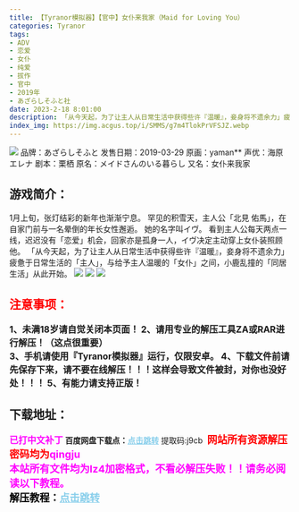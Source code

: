 ```yaml
---
title: 【Tyranor模拟器】【官中】女仆来我家（Maid for Loving You）
categories: Tyranor
tags:
- ADV
- 恋爱
- 女仆
- 纯爱
- 拔作
- 官中
- 2019年
- あざらしそふと社
date: 2023-2-18 8:01:00
description: 「从今天起，为了让主人从日常生活中获得些许『温暖』，妾身将不遗余力」疲惫于日常生活的「主人」，与给予主人温暖的「女仆」之间，小鹿乱撞的「同居生活」从此开始。
index_img: https://img.acgus.top/i/SMMS/g7m4TlokPrVFSJZ.webp
---
```

![](https://img.acgus.top/i/SMMS/g7m4TlokPrVFSJZ.webp)
品牌：あざらしそふと
发售日期：2019-03-29
原画：yaman**
声优：海原エレナ
剧本：栗栖
原名：メイドさんのいる暮らし
又名：女仆来我家

## 游戏简介：
1月上旬，张灯结彩的新年也渐渐宁息。
罕见的积雪天，主人公「北見 佑馬」，在自家门前与一名晕倒的年长女性邂逅。
她的名字叫イヴ。
看到主人公每天两点一线，迟迟没有「恋爱」机会，回家亦是孤身一人，イヴ决定主动穿上女仆装照顾他。
「从今天起，为了让主人从日常生活中获得些许『温暖』，妾身将不遗余力」
疲惫于日常生活的「主人」，与给予主人温暖的「女仆」之间，小鹿乱撞的「同居生活」从此开始。
![](https://img.acgus.top/i/SMMS/bnm68Q9pqIRNXxK.webp)
![](https://img.acgus.top/i/SMMS/xmH8FWNZJv3V7ji.webp)
![](https://img.acgus.top/i/SMMS/KzyVMUBNokfHAe1.webp)





## <font color=#FF0000 >注意事项：</font>
<font size=3><b>1、未满18岁请自觉关闭本页面！
2、请用专业的解压工具ZA或RAR进行解压！（这点很重要）           
3、手机请使用『Tyranor模拟器』运行，仅限安卓。
4、下载文件前请先保存下来，请不要在线解压！！！这样会导致文件被封，对你也没好处！！！
5、有能力请支持正版！</b></font>

## 下载地址：
<font color=#FF00FF size=3><b>已打中文补丁</b></font>
<b>百度网盘下载点：</b><a href="https://pan.baidu.com/s/1bDavEPnphz_Td18YZiUdxA?pwd=j9cb" style="color: #87CEEB;"><b>点击跳转</b></a> 提取码:j9cb
<a style="padding: 0" href="https://post.qingju.org/AD/"><img style="max-width:100%" src="https://img.acgus.top/i/2024/07/478f689b8021d8d499ab43d21acf137a.gif" alt=""></a>
<b><font color=#FF0000 size=4>网站所有资源解压密码均为</b></font><b><font color=#FF00FF size=4>qingju</font><font color=#FF0000 ></font></b><br><b><font color=#FF00FF size=4>本站所有文件均为lz4加密格式，不看必解压失败！！请务必阅读以下教程。</b></font><br><b><font color=#000 size=4>解压教程：</b><a href="https://post.qingju.org/tutorial/000/" style="color: #87CEEB;"><b>点击跳转</b></a>